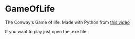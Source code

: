 # GameOfLife
The Conway's Game of life. Made with Python from [this video](https://www.youtube.com/watch?v=qPtKv9fSHZY)

If you want to play just open the .exe file.